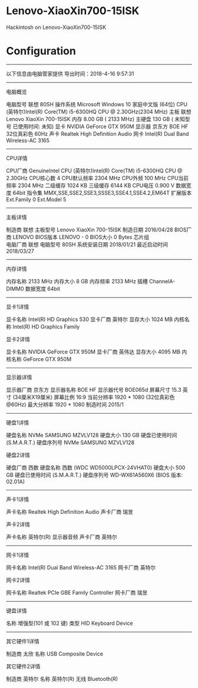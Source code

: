 # Lenovo-XiaoXin700-15ISK
Hackintosh on Lenovo-XiaoXin700-15ISK

# Configuration 

----

以下信息由电脑管家提供
导出时间：2018-4-16 9:57:31

----

电脑概览

电脑型号  联想 80SH
操作系统  Microsoft Windows 10 家庭中文版 (64位)
CPU  (英特尔)Intel(R) Core(TM) i5-6300HQ CPU @ 2.30GHz(2304 MHz)
主板  联想 Lenovo XiaoXin 700-15ISK
内存  8.00 GB (   2133 MHz)
主硬盘  130 GB (  未知型号 已使用时间: 未知)
显卡  NVIDIA GeForce GTX 950M
显示器  京东方 BOE HF 32位真彩色 60Hz
声卡  Realtek High Definition Audio
网卡  Intel(R) Dual Band Wireless-AC 3165

----

CPU详情

CPU厂商  GenuineIntel
CPU  (英特尔)Intel(R) Core(TM) i5-6300HQ CPU @ 2.30GHz
CPU核心数  4
CPU默认频率  2304 MHz
CPU外频  100 MHz
CPU当前频率  2304 MHz
二级缓存  1024 KB
三级缓存  6144 KB
CPU电压  0.900 V
数据宽度  64bit
指令集  MMX,SSE,SSE2,SSE3,SSSE3,SSE4.1,SSE4.2,EM64T
扩展版本  Ext.Family 0  Ext.Model 5

----
主板详情

制造商  联想
主板型号  Lenovo XiaoXin 700-15ISK
制造日期  2016/04/28
BIOS厂商  LENOVO
BIOS版本  LENOVO - 0
BIOS大小  0 Bytes
芯片组   
电脑厂商  联想
电脑型号  80SH
系统安装日期  2018/01/21
最近启动时间  2018/03/27

----
内存详情

内存名称     2133 MHz
内存大小  8 GB
内存频率  2133 MHz
插槽  ChannelA-DIMM0
数据宽度  64bit

----
显卡1详情

显卡名称  Intel(R) HD Graphics 530
显卡厂商  英特尔
显存大小  1024 MB
内核名称  Intel(R) HD Graphics Family

显卡2详情

显卡名称  NVIDIA GeForce GTX 950M
显卡厂商  英伟达
显存大小  4095 MB
内核名称  GeForce GTX 950M

----
显示器详情

显示器厂商  京东方
显示器名称  BOE HF
显示器代号  BOE065d
屏幕尺寸  15.3 英寸 (34厘米X19厘米)
屏幕比例  16:9
当前分辨率  1920 * 1080 (32位真彩色@60Hz)
最大分辨率  1920 * 1080
制造时间  2015/1

----

硬盘1详情

硬盘名称  NVMe SAMSUNG MZVLV128
硬盘大小  130 GB
硬盘已使用时间   (S.M.A.R.T.)
硬盘序列号  NVMe SAMSUNG MZVLV128

硬盘2详情

硬盘厂商  西数
硬盘名称  西数 (WDC WD5000LPCX-24VHAT0)
硬盘大小  500 GB
硬盘已使用时间   (S.M.A.R.T.)
硬盘序列号  WD-WX61A560X6 (BIOS 版本: 02.01A)

----

声卡1详情

声卡名称  Realtek High Definition Audio
声卡厂商  瑞昱

声卡2详情

声卡名称  英特尔(R) 显示器音频
声卡厂商  英特尔

----

网卡1详情

网卡名称  Intel(R) Dual Band Wireless-AC 3165
网卡厂商  英特尔

网卡2详情

网卡名称  Realtek PCIe GBE Family Controller
网卡厂商  瑞昱

----

键盘详情

名称  增强型(101 或 102 键)
类型  HID Keyboard Device

----

其它硬件1详情

制造商  太欣
名称  USB Composite Device

其它硬件2详情

制造商  英特尔
名称  英特尔(R) 无线 Bluetooth(R)


